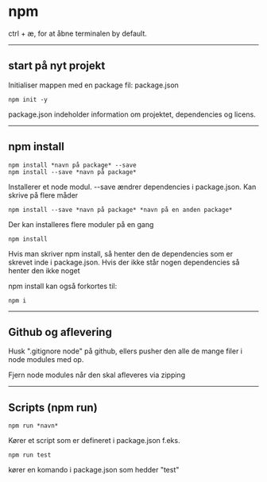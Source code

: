 # npm

ctrl + æ, for at åbne terminalen by default.
___
## start på nyt projekt
Initialiser mappen med en package fil: package.json
```
npm init -y
```

package.json indeholder information om projektet, dependencies og licens.
___
## npm install
```
npm install *navn på package* --save
npm install --save *navn på package* 
```
Installerer et node modul. --save ændrer dependencies i package.json. Kan skrive på flere måder

```
npm install --save *navn på package* *navn på en anden package*
```
Der kan installeres flere moduler på en gang

```
npm install
```
Hvis man skriver npm install, så henter den de dependencies som er skrevet inde i package.json. Hvis der ikke står nogen dependencies så henter den ikke noget

npm install kan også forkortes til:

```
npm i
```
___
## Github og aflevering
Husk ".gitignore node" på github, ellers pusher den alle de mange filer i node modules med op.

Fjern node modules når den skal afleveres via zipping
___
## Scripts (npm run)
```
npm run *navn*
```
Kører et script som er defineret i package.json f.eks.
``` 
npm run test
``` 
kører en komando i package.json som hedder "test"